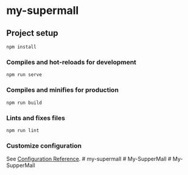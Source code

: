 # my-supermall

## Project setup
```
npm install
```

### Compiles and hot-reloads for development
```
npm run serve
```

### Compiles and minifies for production
```
npm run build
```

### Lints and fixes files
```
npm run lint
```

### Customize configuration
See [Configuration Reference](https://cli.vuejs.org/config/).
#   m y - s u p e r m a l l  
 #   M y - S u p p e r M a l l  
 #   M y - S u p p e r M a l l  
 